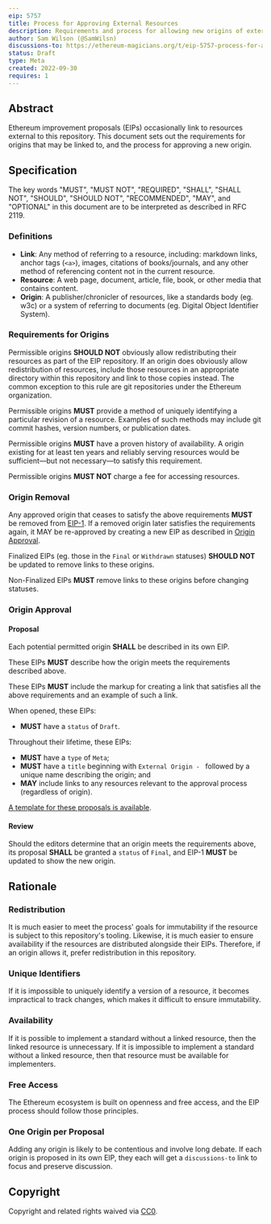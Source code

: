 ```yaml
---
eip: 5757
title: Process for Approving External Resources
description: Requirements and process for allowing new origins of external resources
author: Sam Wilson (@SamWilsn)
discussions-to: https://ethereum-magicians.org/t/eip-5757-process-for-approving-external-resources/11215
status: Draft
type: Meta
created: 2022-09-30
requires: 1
---
```


## Abstract

Ethereum improvement proposals (EIPs) occasionally link to resources external to this repository. This document sets out the requirements for origins that may be linked to, and the process for approving a new origin.

## Specification

The key words "MUST", "MUST NOT", "REQUIRED", "SHALL", "SHALL NOT", "SHOULD", "SHOULD NOT", "RECOMMENDED", "MAY", and "OPTIONAL" in this document are to be interpreted as described in RFC 2119.

### Definitions

 - **Link**: Any method of referring to a resource, including: markdown links, anchor tags (`<a>`), images, citations of books/journals, and any other method of referencing content not in the current resource.
 - **Resource**: A web page, document, article, file, book, or other media that contains content.
 - **Origin**: A publisher/chronicler of resources, like a standards body (eg. w3c) or a system of referring to documents (eg. Digital Object Identifier System).

### Requirements for Origins

Permissible origins **SHOULD NOT** obviously allow redistributing their resources as part of the EIP repository. If an origin does obviously allow redistribution of resources, include those resources in an appropriate directory within this repository and link to those copies instead. The common exception to this rule are git repositories under the Ethereum organization.

Permissible origins **MUST** provide a method of uniquely identifying a particular revision of a resource. Examples of such methods may include git commit hashes, version numbers, or publication dates.

Permissible origins **MUST** have a proven history of availability. A origin existing for at least ten years and reliably serving resources would be sufficient—but not necessary—to satisfy this requirement.

Permissible origins **MUST NOT** charge a fee for accessing resources.

### Origin Removal

Any approved origin that ceases to satisfy the above requirements **MUST** be removed from [EIP-1](./eip-1.md). If a removed origin later satisfies the requirements again, it MAY be re-approved by creating a new EIP as described in [Origin Approval](#origin-approval).

Finalized EIPs (eg. those in the `Final` or `Withdrawn` statuses) **SHOULD NOT** be updated to remove links to these origins.

Non-Finalized EIPs **MUST** remove links to these origins before changing statuses.

### Origin Approval

#### Proposal

Each potential permitted origin **SHALL** be described in its own EIP.

These EIPs **MUST** describe how the origin meets the requirements described above.

These EIPs **MUST** include the markup for creating a link that satisfies all the above requirements and an example of such a link.

When opened, these EIPs:

 - **MUST** have a `status` of `Draft`.

Throughout their lifetime, these EIPs:

 - **MUST** have a `type` of `Meta`;
 - **MUST** have a `title` beginning with `External Origin - ` followed by a unique name describing the origin; and
 - **MAY** include links to any resources relevant to the approval process (regardless of origin).

[A template for these proposals is available](../assets/eip-5757/template.md).

#### Review

Should the editors determine that an origin meets the requirements above, its proposal **SHALL** be granted a `status` of `Final`, and EIP-1 **MUST** be updated to show the new origin.

## Rationale

### Redistribution

It is much easier to meet the process' goals for immutability if the resource is subject to this repository's tooling. Likewise, it is much easier to ensure availability if the resources are distributed alongside their EIPs. Therefore, if an origin allows it, prefer redistribution in this repository.

### Unique Identifiers

If it is impossible to uniquely identify a version of a resource, it becomes impractical to track changes, which makes it difficult to ensure immutability.

### Availability

If it is possible to implement a standard without a linked resource, then the linked resource is unnecessary. If it is impossible to implement a standard without a linked resource, then that resource must be available for implementers.

### Free Access

The Ethereum ecosystem is built on openness and free access, and the EIP process should follow those principles.

### One Origin per Proposal

Adding any origin is likely to be contentious and involve long debate. If each origin is proposed in its own EIP, they each will get a `discussions-to` link to focus and preserve discussion.

## Copyright

Copyright and related rights waived via [CC0](../LICENSE.md).
